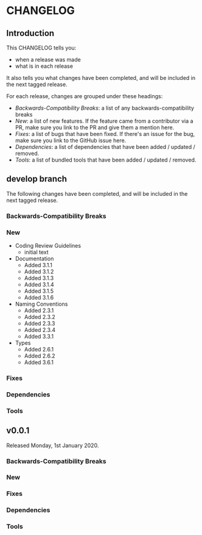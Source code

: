 # CHANGELOG

## Introduction

This CHANGELOG tells you:

* when a release was made
* what is in each release

It also tells you what changes have been completed, and will be included in the next tagged release.

For each release, changes are grouped under these headings:

* _Backwards-Compatibility Breaks_: a list of any backwards-compatibility breaks
* _New_: a list of new features. If the feature came from a contributor via a PR, make sure you link to the PR and give them a mention here.
* _Fixes_: a list of bugs that have been fixed. If there's an issue for the bug, make sure you link to the GitHub issue here.
* _Dependencies_: a list of dependencies that have been added / updated / removed.
* _Tools_: a list of bundled tools that have been added / updated / removed.

## develop branch

The following changes have been completed, and will be included in the next tagged release.

### Backwards-Compatibility Breaks

### New

- Coding Review Guidelines
  - initial text
- Documentation
  - Added 3.1.1
  - Added 3.1.2
  - Added 3.1.3
  - Added 3.1.4
  - Added 3.1.5
  - Added 3.1.6
- Naming Conventions
  - Added 2.3.1
  - Added 2.3.2
  - Added 2.3.3
  - Added 2.3.4
  - Added 3.3.1
- Types
  - Added 2.6.1
  - Added 2.6.2
  - Added 3.6.1

### Fixes

### Dependencies

### Tools

## v0.0.1

Released Monday, 1st January 2020.

### Backwards-Compatibility Breaks

### New

### Fixes

### Dependencies

### Tools

